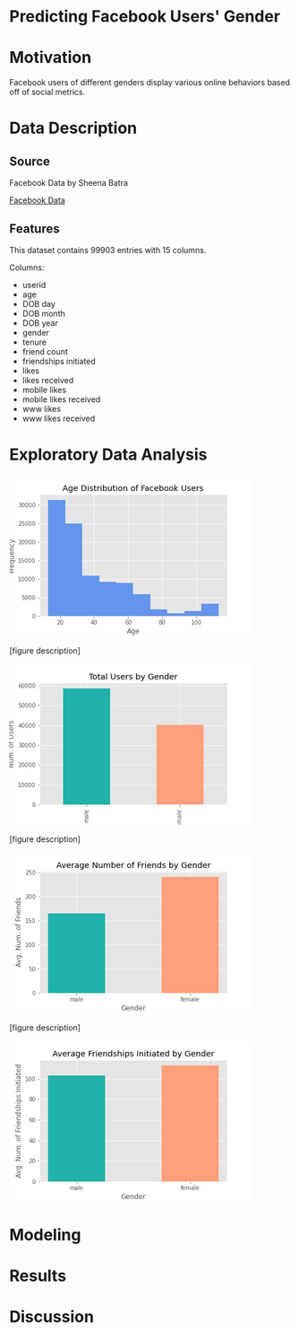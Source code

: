 # Predicting Facebook Users' Gender

# Motivation

Facebook users of different genders display various online behaviors based off of social metrics. 

# Data Description

## Source

Facebook Data by Sheena Batra

[Facebook Data](https://www.kaggle.com/sheenabatra/facebook-data)

## Features

This dataset contains 99903 entries with 15 columns.

Columns: 

- userid
- age
- DOB day
- DOB month
- DOB year
- gender
- tenure
- friend count
- friendships initiated
- likes
- likes received
- mobile likes
- mobile likes received
- www likes
- www likes received

# Exploratory Data Analysis

![age_dist_of_users.jpg](img/age_dist_of_users.jpg)

[figure description]

![total_users_by_gender.jpg](img/total_users_by_gender.jpg)

[figure description]

![friends_by_gender.jpg](img/friends_by_gender.jpg)

[figure description]

![friendships_initiated_gender.jpg](img/friendships_initiated_gender.jpg)

# Modeling

# Results

# Discussion